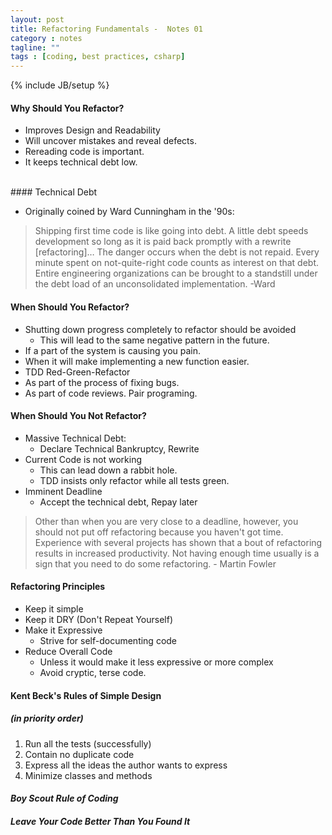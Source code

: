 ```yaml
---
layout: post
title: Refactoring Fundamentals -  Notes 01
category : notes
tagline: ""
tags : [coding, best practices, csharp]
---
```

{% include JB/setup %}

#### Why Should You Refactor?

* Improves Design and Readability
* Will uncover mistakes and reveal defects.
* Rereading code is important.
* It keeps technical debt low.


<br />
#### Technical Debt

* Originally coined by Ward Cunningham in the '90s:
> Shipping first time code is like going into debt. A little
>debt speeds development so long as it is paid back promptly
>with a rewrite \[refactoring\]… The danger occurs when the debt
>is not repaid. Every minute spent on not-quite-right code
>counts as interest on that debt. Entire engineering organizations 
>can be brought to a standstill under the debt load of an
>unconsolidated implementation. -Ward

#### When Should You Refactor?

* Shutting down progress completely to refactor should be avoided
	* This will lead to the same negative pattern in the future.
* If a part of the system is causing you pain.
* When it will make implementing a new function easier.
* TDD Red-Green-Refactor
* As part of the process of fixing bugs.
* As part of code reviews. Pair programing.

#### When Should You Not Refactor?

* Massive Technical Debt:
	* Declare Technical Bankruptcy, Rewrite
* Current Code is not working
	* This can lead down a rabbit hole.
	* TDD insists only refactor while all tests green.
* Imminent Deadline
	* Accept the technical debt, Repay later
	
>  Other than when you are very close to a deadline, however, you 
should not put off refactoring because you haven't got time. Experience
with several projects has shown that a bout of refactoring results 
in increased productivity. Not having enough time usually is a sign
that you need to do some refactoring. - Martin Fowler
 

#### Refactoring Principles

* Keep it simple
* Keep it DRY (Don't Repeat Yourself)
* Make it Expressive
	* Strive for self-documenting code
*  Reduce Overall Code
	* Unless it would make it less expressive or more complex
	* Avoid cryptic, terse code.

#### Kent Beck's Rules of Simple Design
##### (in priority order)

1. Run all the tests (successfully)
2. Contain no duplicate code
3. Express all the ideas the author wants to express
4. Minimize classes and methods


#### *Boy Scout Rule of Coding*
#### *Leave Your Code Better Than You Found It*

